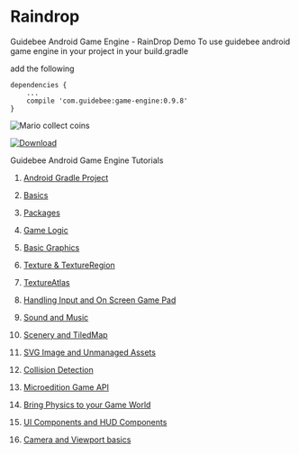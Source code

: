 # Raindrop
Guidebee Android Game Engine - RainDrop Demo
To use guidebee android game engine in your project
in your build.gradle

add the following

```
dependencies {
    ...
    compile 'com.guidebee:game-engine:0.9.8'
}

```

![Mario collect coins](http://i1.wp.com/www.guidebee.com.au/wordpress/wp-content/uploads/2015/11/stretchviewport.png)


[ ![Download](https://api.bintray.com/packages/guidebee/guidebee/GGE/images/download.svg) ](https://bintray.com/guidebee/guidebee/GGE/_latestVersion)


Guidebee Android Game Engine Tutorials

1. [Android Gradle Project](https://github.com/GuidebeeGameEngine/Raindrop/wiki/Android-Gradle-Project)

1. [Basics](https://github.com/GuidebeeGameEngine/Raindrop/wiki/Basics)

1. [Packages](https://github.com/GuidebeeGameEngine/Raindrop/wiki/Packages)

1. [Game Logic](https://github.com/GuidebeeGameEngine/Raindrop/wiki/Game-Logic)

1. [Basic Graphics](https://github.com/GuidebeeGameEngine/Raindrop/wiki/Basic-Graphics)

1. [Texture & TextureRegion](https://github.com/GuidebeeGameEngine/Raindrop/wiki/Texture-&-TextureRegion)

1. [TextureAtlas](https://github.com/GuidebeeGameEngine/Raindrop/wiki/TextureAtlas)

1. [Handling Input and On Screen Game Pad](https://github.com/GuidebeeGameEngine/Raindrop/wiki/Handling-Input-and-On-Screen-Game-Pad)

1. [Sound and Music](https://github.com/GuidebeeGameEngine/Raindrop/wiki/Sound-and-Music)

1. [Scenery and TiledMap](https://github.com/GuidebeeGameEngine/Raindrop/wiki/Scenery-and-TiledMap)

1. [SVG Image and Unmanaged Assets](https://github.com/GuidebeeGameEngine/Raindrop/wiki/SVG-Image-and-Unmanaged-Assets)

1. [Collision Detection](https://github.com/GuidebeeGameEngine/Raindrop/wiki/Collision-Detection)

1. [Microedition Game API](https://github.com/GuidebeeGameEngine/Raindrop/wiki/Microedition-Game-API)

1. [Bring Physics to your Game World](https://github.com/GuidebeeGameEngine/Raindrop/wiki/Bring-Physics-to-your-Game-World)

1. [UI Components and HUD Components](https://github.com/GuidebeeGameEngine/Raindrop/wiki/UI-Components-and-HUD-Components)

1. [Camera and Viewport basics](https://github.com/GuidebeeGameEngine/Raindrop/wiki/Camera-and-Viewport-basics)


